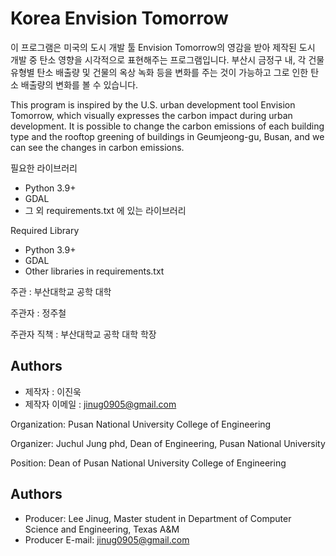 # Korea Envision Tomorrow
이 프로그램은 미국의 도시 개발 툴 Envision Tomorrow의 영감을 받아 제작된 도시 개발 중 탄소 영향을 시각적으로 표현해주는 프로그램입니다. 부산시 금정구 내, 각 건물 유형별 탄소 배출량 및 건물의 옥상 녹화 등을 변화를 주는 것이 가능하고 그로 인한 탄소 배출량의 변화를 볼 수 있습니다.

This program is inspired by the U.S. urban development tool Envision Tomorrow, which visually expresses the carbon impact during urban development. It is possible to change the carbon emissions of each building type and the rooftop greening of buildings in Geumjeong-gu, Busan, and we can see the changes in carbon emissions.

필요한 라이브러리
 - Python 3.9+
 - GDAL
 - 그 외 requirements.txt 에 있는 라이브러리

Required Library
- Python 3.9+
- GDAL
- Other libraries in requirements.txt

주관 : 부산대학교 공학 대학

주관자 : 정주철

주관자 직책 : 부산대학교 공학 대학 학장
## Authors

- 제작자 : 이진욱 
- 제작자 이메일 : jinug0905@gmail.com

Organization: Pusan National University College of Engineering

Organizer: Juchul Jung phd, Dean of Engineering, Pusan National University

Position: Dean of Pusan National University College of Engineering
## Authors

- Producer: Lee Jinug, Master student in Department of Computer Science and Engineering, Texas A&M 
- Producer E-mail: jinug0905@gmail.com

